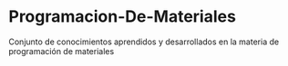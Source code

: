 # Programacion-De-Materiales
Conjunto de conocimientos aprendidos y desarrollados en la materia de programación de materiales
